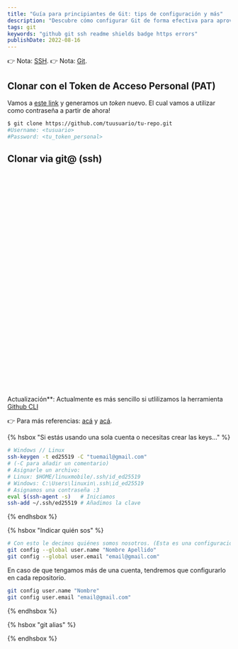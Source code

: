 ```yaml
---
title: "Guía para principiantes de Git: tips de configuración y más"
description: "Descubre cómo configurar Git de forma efectiva para aprovechar al máximo sus funcionalidades y simplificar tu flujo de trabajo en el desarrollo de proyectos."
tags: git
keywords: "github git ssh readme shields badge https errors"
publishDate: 2022-08-16
---
```



👉 Nota: [SSH](/ssh/).
👉 Nota: [Git](/git/).

## Clonar con el Token de Acceso Personal (PAT)

Vamos a [este link](https://github.com/settings/tokens) y generamos un _token_ nuevo. El cual vamos a utilizar como contraseña a partir de ahora!

```bash
$ git clone https://github.com/tuusuario/tu-repo.git
#Username: <tusuario>
#Password: <tu_token_personal>
```

## Clonar via git@ (ssh)

<div class="alert alert-success shadow-lg">
  <div>
    <svg xmlns="http://www.w3.org/2000/svg" class="stroke-current flex-shrink-0 h-6 w-6" fill="none" viewBox="0 0 24 24"><path stroke-linecap="round" stroke-linejoin="round" stroke-width="2" d="M9 12l2 2 4-4m6 2a9 9 0 11-18 0 9 9 0 0118 0z" /></svg>
    <span>Actualización**: Actualmente es más sencillo si utlilizamos la herramienta <a href='https://cli.github.com/' class=''>Github CLI</a></span>
  </div>
</div>

👉 Para más referencias: [acá](https://gist.github.com/jexchan/2351996) y [acá](https://gist.github.com/oanhnn/80a89405ab9023894df7).

{% hsbox "Si estás usando una sola cuenta o necesitas crear las keys..." %}

```bash
# Windows // Linux
ssh-keygen -t ed25519 -C "tuemail@gmail.com"
# (-C para añadir un comentario)
# Asignarle un archivo:
# Linux: $HOME/linuxmobile/.ssh/id_ed25519
# Windows: C:\Users\linuxin\.ssh\id_ed25519
# Asignamos una contraseña :3
eval $(ssh-agent -s)   # Iniciamos
ssh-add ~/.ssh/ed25519 # Añadimos la clave
```

{% endhsbox %}

{% hsbox "Indicar quién sos" %}

```bash
# Con esto le decimos quiénes somos nosotros. (Esta es una configuración global, en este caso, no es necesario configurarlo en cada repositorio sino una sola vez.)
git config --global user.name "Nombre Apellido"
git config --global user.email "email@gmail.com"
```

En caso de que tengamos más de una cuenta, tendremos que configurarlo en cada repositorio.

```bash
git config user.name "Nombre"
git config user.email "email@gmail.com"
```

{% endhsbox %}

{% hsbox "git alias" %}

{% endhsbox %}
